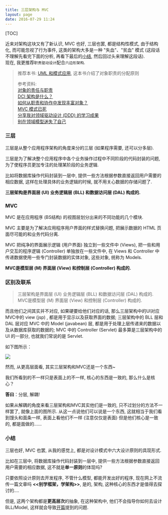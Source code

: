 ```yaml
---
title: 三层架构与 MVC
layout: page
date: 2016-07-29 11:24
---
```


[TOC]

近来对架构这块又有了新认识, MVC 也好, 三层也罢, 都是结构性模式, 由于结构化, 而可能忽视了行为事件, 这类的架构大多是一种 "失血"、"贫血" 模式 (这段话不理解先看完下面的分析, 再看下最后的[小结](http://wiki.smallcpp.cn/%E8%BD%AF%E4%BB%B6%E5%B7%A5%E7%A8%8B/%E4%B8%89%E5%B1%82%E6%9E%B6%E6%9E%84%E4%B8%8E%20MVC.html#_3), 然后回过头来理解这段话).<br>
现在, 我更推荐`职责驱动设计`配合`六边形架构`.

> 推荐本书: [UML 和模式应用](https://share.weiyun.com/ffebfff0ea72831e6d0a96905f359d06), 这本书介绍了对象职责的分配原则<br>
>
> 参考资料:<br>
> [对象的责任与职责](http://www.jdon.com/38045)<br>
> [DCI 架构是什么？](http://www.jdon.com/37976)<br>
> [如何从职责和协作中发现丰富对象？](http://www.jdon.com/38071)<br>
> [MVC 模式已死](http://www.jdon.com/38448)<br>
> [分享我对领域驱动设计 (DDD) 的学习成果](http://kb.cnblogs.com/page/117717/)<br>
> [别在领域模型迷失了自己](http://www.cnblogs.com/tsoukw/archive/2007/09/28/908983.html)

### 三层
三层是从整个应用程序架构的角度来分的三层 (如果程序需要, 还可以分多层).

三层是为了解决整个应用程序中各个业务操作过程中不同阶段的代码封装的问题, 为了使程序员更加专注的处理某阶段的业务逻辑.

比如将数据库操作代码封装到一层中, 提供一些方法根据参数直接返回用户需要的相应数据, 这样在处理具体的业务逻辑的时候, 就不用关心数据的存储问题了.

**三层架构是界面层 (UI) 业务逻辑层 (BLL) 和数据访问层 (DAL) 构成的.**

### MVC
MVC 是在应用程序 (BS结构) 的视图层划分出来的不同功能的几个模块.

MVC 主要是为了解决应用程序用户界面的样式替换问题, 把展示数据的 HTML 页面尽可能的和业务代码分离.

MVC 把纯净的界面展示逻辑 (用户界面) 独立到一些文件中 (Views), 把一些和用户交互的程序逻辑 (Controller) 单独放在一些文件中, 在 Views 和 Controller 中传递数据使用一些专门封装数据的实体对象, 这些对象, 统称为 Models.

**MVC是模型层 (M) 界面层 (View) 和控制层 (Controller) 构成的.**

### 区别及联系
> 三层架构是界面层 (UI) 业务逻辑层 (BLL) 和数据访问层 (DAL) 构成的.<br>
> MVC是模型层 (M) 界面层 (View) 和控制层 (Controller) 构成的.

而且他们之间其实并不对应, 如果硬要给他们对应的话, 那么三层架构中的UI对应MVC中的 view (jsp) , 都是用于显示以及获取界面的数据; 三层架构中的 BLL 层和 DAL 层对应 MVC 中的 Model (javabean) 层, 都是用于处理上层传递来的数据以及从数据库获取的数据的; MVC 中的 Controller (Servlet) 最多算是三层架构中的 UI 的一部分, 也就我们常说的是 Servlet.

如下图所示：

![](http://i65.tinypic.com/2af0nyd.jpg)

然而, 从更高层面看, 其实三层架构和MVC还是一个东西~

我们所看到的不一样只是表面上的不一样, 核心的东西是一致的, 那么什么是核心？

**答曰**：分层, 解耦!

如果从解耦的角度来看三层架构和MVC其实他们是一致的, 只不过划分的方法不一样罢了, 就像上面的图所示. 从这一点说他们可以说是一个东西, 这就相当于我们看到馒头和面条一样, 表面上看他们不一样 (注意仅仅是表面) 但是他们核心是一致的, 都是面做的……

### 小结
三层也好, MVC 也罢, 从我的感觉上, 都是对设计模式中六大设计原则的具现形式.

比如在三层中, 将数据库操作代码封装到一层中, 提供一些方法根据参数直接返回用户需要的相应数据, 这不就是**单一原则**的体现吗?

只要依照设计原则去开发程序, 不管什么模型, 都能开发出好的程序, 现在网上不流传一篇文章吗 **<<别学框架，学架构\>\>**, 是的, 架构, 这种核心的东西才是值得去探讨的....

但是, 这两个架构都是**更高层次**的抽象, 在这种架构中, 他们不会指导你如何去设计 BLL/Model, 这样就会导致[开篇](http://wiki.smallcpp.cn/%E8%BD%AF%E4%BB%B6%E5%B7%A5%E7%A8%8B/%E4%B8%89%E5%B1%82%E6%9E%B6%E6%9E%84%E4%B8%8E%20MVC.html)提到的问题.
